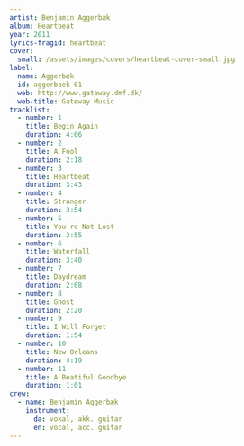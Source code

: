 ```yaml
---
artist: Benjamin Aggerbæk
album: Heartbeat
year: 2011
lyrics-fragid: heartbeat
cover:
  small: /assets/images/covers/heartbeat-cover-small.jpg
label:
  name: Aggerbæk
  id: aggerbaek 01
  web: http://www.gateway.dmf.dk/
  web-title: Gateway Music
tracklist:
  - number: 1
    title: Begin Again
    duration: 4:06
  - number: 2
    title: A Fool
    duration: 2:18
  - number: 3
    title: Heartbeat
    duration: 3:43
  - number: 4
    title: Stranger
    duration: 3:54
  - number: 5
    title: You're Not Lost
    duration: 3:55
  - number: 6
    title: Waterfall
    duration: 3:40
  - number: 7
    title: Daydream
    duration: 2:08
  - number: 8
    title: Ghost
    duration: 2:20
  - number: 9
    title: I Will Forget
    duration: 1:54
  - number: 10
    title: New Orleans
    duration: 4:19
  - number: 11
    title: A Beatiful Goodbye
    duration: 1:01
crew:
  - name: Benjamin Aggerbæk
    instrument:
      da: vokal, akk. guitar
      en: vocal, acc. guitar
---
```

